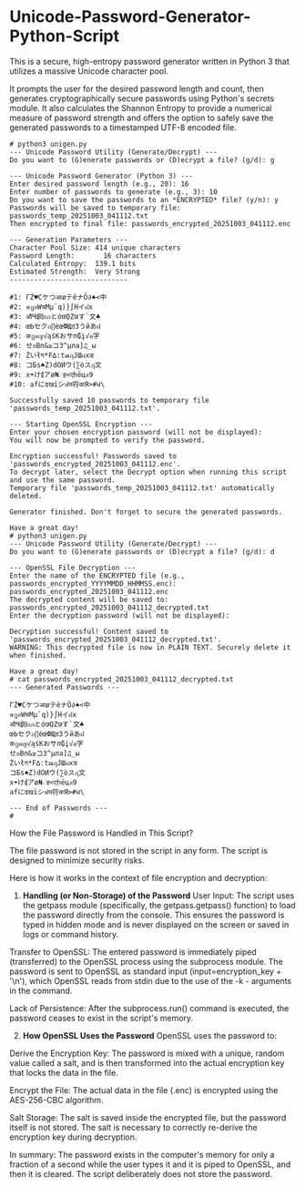 # Unicode-Password-Generator-Python-Script

This is a secure, high-entropy password generator written in Python 3 that utilizes a massive Unicode character pool.

It prompts the user for the desired password length and count, then generates cryptographically secure passwords using Python's secrets module. It also calculates the Shannon Entropy to provide a numerical measure of password strength and offers the option to safely save the generated passwords to a timestamped UTF-8 encoded file.

```
# python3 unigen.py
--- Unicode Password Utility (Generate/Decrypt) ---
Do you want to (G)enerate passwords or (D)ecrypt a file? (g/d): g

--- Unicode Password Generator (Python 3) ---
Enter desired password length (e.g., 20): 16
Enter number of passwords to generate (e.g., 3): 10
Do you want to save the passwords to an *ENCRYPTED* file? (y/n): y
Passwords will be saved to temporary file: passwords_temp_20251003_041112.txt
Then encrypted to final file: passwords_encrypted_20251003_041112.enc

--- Generation Parameters ---
Character Pool Size: 414 unique characters
Password Length:       16 characters
Calculated Entropy:  139.1 bits
Estimated Strength:  Very Strong
-----------------------------

#1: ГŹ♥СケつआøテêナÖ∂♠<中
#2: ษฏอWचМµ`q)}∫Нイฝx
#3: औЧई₪ถภとóछQZछす`文♣
#4: œЬセクถ∏èœФЩठ3うйあฝ
#5: कฏดญ√ąśКおサп₲į√ด字
#6: せอВп&≥コЗ^µлa]♫_ы
#7: Żいłग*F∆:tฒฦJШผхड
#8: コБs♠Z)dОИウ(∑òスฦ文
#9: х☂けईアø₦☄ह<एhēцล9
#10: afにढखïシฟय符कЯ>#ध\

Successfully saved 10 passwords to temporary file 'passwords_temp_20251003_041112.txt'.

--- Starting OpenSSL Encryption ---
Enter your chosen encryption password (will not be displayed): 
You will now be prompted to verify the password.

Encryption successful! Passwords saved to 'passwords_encrypted_20251003_041112.enc'.
To decrypt later, select the Decrypt option when running this script and use the same password.
Temporary file 'passwords_temp_20251003_041112.txt' automatically deleted.

Generator finished. Don't forget to secure the generated passwords.

Have a great day!
# python3 unigen.py
--- Unicode Password Utility (Generate/Decrypt) ---
Do you want to (G)enerate passwords or (D)ecrypt a file? (g/d): d

--- OpenSSL File Decryption ---
Enter the name of the ENCRYPTED file (e.g., passwords_encrypted_YYYYMMDD_HHMMSS.enc): passwords_encrypted_20251003_041112.enc
The decrypted content will be saved to: passwords_encrypted_20251003_041112_decrypted.txt
Enter the decryption password (will not be displayed): 

Decryption successful! Content saved to 'passwords_encrypted_20251003_041112_decrypted.txt'.
WARNING: This decrypted file is now in PLAIN TEXT. Securely delete it when finished.

Have a great day!
# cat passwords_encrypted_20251003_041112_decrypted.txt
--- Generated Passwords ---

ГŹ♥СケつआøテêナÖ∂♠<中
ษฏอWचМµ`q)}∫Нイฝx
औЧई₪ถภとóछQZछす`文♣
œЬセクถ∏èœФЩठ3うйあฝ
कฏดญ√ąśКおサп₲į√ด字
せอВп&≥コЗ^µлa]♫_ы
Żいłग*F∆:tฒฦJШผхड
コБs♠Z)dОИウ(∑òスฦ文
х☂けईアø₦☄ह<एhēцล9
afにढखïシฟय符कЯ>#ध\

--- End of Passwords ---
# 

```

How the File Password is Handled in This Script?

The file password is not stored in the script in any form. The script is designed to minimize security risks.

Here is how it works in the context of file encryption and decryption:

1. **Handling (or Non-Storage) of the Password**
User Input: The script uses the getpass module (specifically, the getpass.getpass() function) to load the password directly from the console. This ensures the password is typed in hidden mode and is never displayed on the screen or saved in logs or command history.

Transfer to OpenSSL: The entered password is immediately piped (transferred) to the OpenSSL process using the subprocess module. The password is sent to OpenSSL as standard input (input=encryption_key + '\n'), which OpenSSL reads from stdin due to the use of the -k - arguments in the command.

Lack of Persistence: After the subprocess.run() command is executed, the password ceases to exist in the script's memory.

2. **How OpenSSL Uses the Password**
OpenSSL uses the password to:

Derive the Encryption Key: The password is mixed with a unique, random value called a salt, and is then transformed into the actual encryption key that locks the data in the file.

Encrypt the File: The actual data in the file (.enc) is encrypted using the AES-256-CBC algorithm.

Salt Storage: The salt is saved inside the encrypted file, but the password itself is not stored. The salt is necessary to correctly re-derive the encryption key during decryption.

In summary: The password exists in the computer's memory for only a fraction of a second while the user types it and it is piped to OpenSSL, and then it is cleared. The script deliberately does not store the password.
